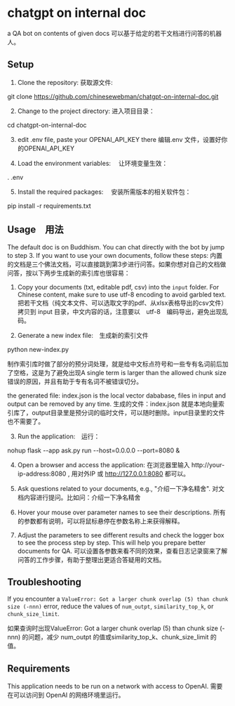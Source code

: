 # chatgpt on internal doc
 a QA bot on contents of given docs
可以基于给定的若干文档进行问答的机器人。

## Setup

1. Clone the repository: 
获取源文件:

git clone https://github.com/chinesewebman/chatgpt-on-internal-doc.git

2. Change to the project directory:
进入项目目录：

cd chatgpt-on-internal-doc

3. edit .env file, paste your OPENAI_API_KEY there
编辑.env 文件，设置好你的OPENAI_API_KEY

4. Load the environment variables:　
让环境变量生效：

. .env

5. Install the required packages:　
安装所需版本的相关软件包：

pip install -r requirements.txt

## Usage　用法
The default doc is on Buddhism. You can chat directly with the bot by jump to step 3. If you want to use your own documents, follow these steps:
内置的文档是三个佛法文档，可以直接跳到第3步进行问答。如果你想对自己的文档做问答，按以下两步生成新的索引库也很容易：

1. Copy your documents (txt, editable pdf, csv) into the `input` folder. For Chinese content, make sure to use utf-8 encoding to avoid garbled text.
把若干文档（纯文本文件、可以选取文字的pdf、从xlsx表格导出的csv文件）拷贝到 input 目录，中文内容的话，注意要以　utf-8　编码导出，避免出现乱码。

2. Generate a new index file:　生成新的索引文件

python new-index.py

制作索引库时做了部分的预分词处理，就是给中文标点符号和一些专有名词前后加了空格，这是为了避免出现A single term is larger than the allowed chunk size错误的原因，并且有助于专有名词不被错误切分。

the generated file: index.json is the local vector dababase, files in input and output can be removed by any time.
生成的文件：index.json 就是本地向量索引库了，output目录里是预分词的临时文件，可以随时删除。input目录里的文件也不需要了。


3. Run the application:　运行：

nohup flask --app ask.py run --host=0.0.0.0 --port=8080 &

4. Open a browser and access the application:
在浏览器里输入 http://your-ip-address:8080 , 用对外IP 或 http://127.0.0.1:8080 都可以。

5. Ask questions related to your documents, e.g., "介绍一下净名精舍".
对文档内容进行提问。比如问：介绍一下净名精舍

6. Hover your mouse over parameter names to see their descriptions.
所有的参数都有说明，可以将鼠标悬停在参数名称上来获得解释。

7. Adjust the parameters to see different results and check the logger box to see the process step by step. This will help you prepare better documents for QA.
可以设置各参数来看不同的效果，查看日志记录窗来了解问答的工作步骤，有助于整理出更适合答疑用的文档。

## Troubleshooting

If you encounter a `ValueError: Got a larger chunk overlap (5) than chunk size (-nnn)` error, reduce the values of `num_outpt`, `similarity_top_k`, or `chunk_size_limit`.

如果查询时出现ValueError: Got a larger chunk overlap (5) than chunk size (-nnn) 的问题，减少 num_outpt 的值或similarity_top_k、chunk_size_limit 的值。

## Requirements
This application needs to be run on a network with access to OpenAI.
需要在可以访问到 OpenAI 的网络环境里运行。